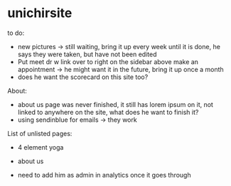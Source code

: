 # unichirsite

to do:
- new pictures -> still waiting, bring it up every week until it is done, he says they were taken, but have not been edited
- Put meet dr w link over to right on the sidebar above make an appointment -> he might want it in the future, bring it up once a month
- does he want the scorecard on this site too?

About:
- about us page was never finished, it still has lorem ipsum on it, not linked to anywhere on the site, what does he want to finish it?
- using sendinblue for emails -> they work

List of unlisted pages:
- 4 element yoga
- about us

- need to add him as admin in analytics once it goes through
